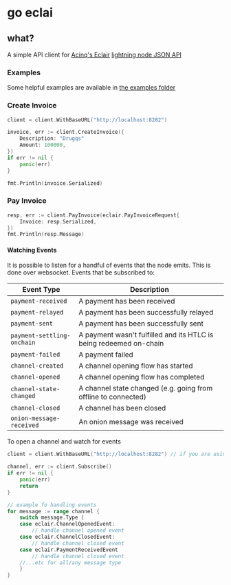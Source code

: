 # go eclai

## what?

A simple API client for [Acinq's Eclair](https://github.com/ACINQ/eclair) [lightning node JSON API](https://acinq.github.io/eclair/#introduction)



### Examples

Some helpful examples are available in [the examples folder](./examples)

### Create Invoice

```go
client = client.WithBaseURL("http://localhost:8282")

invoice, err := client.CreateInvoice({
    Description: "Drugqs"
    Amount: 100000,
})
if err != nil {
    panic(err)
}

fmt.Println(invoice.Serialized)
```

### Pay Invoice

```go
resp, err := client.PayInvoice(eclair.PayInvoiceRequest{
    Invoice: resp.Serialized,
})
fmt.Println(resp.Message)
```

#### Watching Events

It is possible to listen for a handful of events that the node emits. This is done over websocket. Events that be subscribed to:

| Event Type                | Description                                                   |
|---------------------------|---------------------------------------------------------------|
| `payment-received`        | A payment has been received                                   |
| `payment-relayed`         | A payment has been successfully relayed                       |
| `payment-sent`            | A payment has been successfully sent                          |
| `payment-settling-onchain`| A payment wasn't fulfilled and its HTLC is being redeemed on-chain |
| `payment-failed`          | A payment failed                                              |
| `channel-created`         | A channel opening flow has started                            |
| `channel-opened`          | A channel opening flow has completed                          |
| `channel-state-changed`   | A channel state changed (e.g. going from offline to connected)|
| `channel-closed`          | A channel has been closed                                     |
| `onion-message-received`  | An onion message was received                                 |

To open a channel and watch for events

```go
client = client.WithBaseURL("http://localhost:8282") // if you are using polar for a local setup

channel, err := client.Subscribe()
if err != nil {
    panic(err)
    return
}

// example fo handling events
for message := range channel {
    switch message.Type {
    case eclair.ChannelOpenedEvent:
        // handle channel opened event
    case eclair.ChannelClosedEvent:
        // handle channel closed event
    case eclair.PaymentReceivedEvent
        // handle channel closed event
    //...etc for all/any message type
    }
}
```
